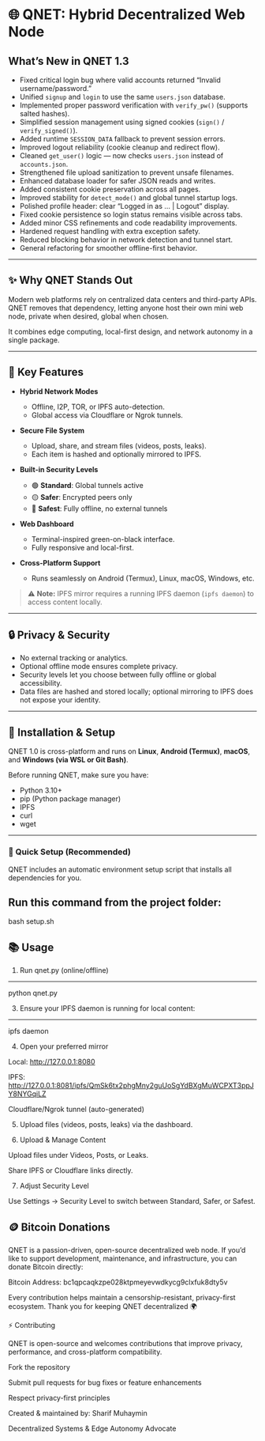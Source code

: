 # 🌐 QNET: Hybrid Decentralized Web Node

## What’s New in QNET 1.3

- Fixed critical login bug where valid accounts returned “Invalid username/password.”
- Unified `signup` and `login` to use the same `users.json` database.
- Implemented proper password verification with `verify_pw()` (supports salted hashes).
- Simplified session management using signed cookies (`sign()` / `verify_signed()`).
- Added runtime `SESSION_DATA` fallback to prevent session errors.
- Improved logout reliability (cookie cleanup and redirect flow).
- Cleaned `get_user()` logic — now checks `users.json` instead of `accounts.json`.
- Strengthened file upload sanitization to prevent unsafe filenames.
- Enhanced database loader for safer JSON reads and writes.
- Added consistent cookie preservation across all pages.
- Improved stability for `detect_mode()` and global tunnel startup logs.
- Polished profile header: clear “Logged in as … | Logout” display.
- Fixed cookie persistence so login status remains visible across tabs.
- Added minor CSS refinements and code readability improvements.
- Hardened request handling with extra exception safety.
- Reduced blocking behavior in network detection and tunnel start.
- General refactoring for smoother offline-first behavior.

---

## ✨ Why QNET Stands Out

Modern web platforms rely on centralized data centers and third-party APIs.  
QNET removes that dependency, letting anyone host their own mini web node, private when desired, global when chosen.

It combines edge computing, local-first design, and network autonomy in a single package.

---

## 🚀 Key Features

- **Hybrid Network Modes**
  - Offline, I2P, TOR, or IPFS auto-detection.
  - Global access via Cloudflare or Ngrok tunnels.

- **Secure File System**
  - Upload, share, and stream files (videos, posts, leaks).
  - Each item is hashed and optionally mirrored to IPFS.

- **Built-in Security Levels**
  - 🟢 **Standard**: Global tunnels active  
  - 🟡 **Safer**: Encrypted peers only  
  - 🔴 **Safest**: Fully offline, no external tunnels

- **Web Dashboard**
  - Terminal-inspired green-on-black interface.
  - Fully responsive and local-first.

- **Cross-Platform Support**
  - Runs seamlessly on Android (Termux), Linux, macOS, Windows, etc.

> ⚠️ **Note:** IPFS mirror requires a running IPFS daemon (`ipfs daemon`) to access content locally.

---

## 🔒 Privacy & Security

- No external tracking or analytics.  
- Optional offline mode ensures complete privacy.  
- Security levels let you choose between fully offline or global accessibility.  
- Data files are hashed and stored locally; optional mirroring to IPFS does not expose your identity.  

---

## 🧰 Installation & Setup

QNET 1.0 is cross-platform and runs on **Linux**, **Android (Termux)**, **macOS**, and **Windows (via WSL or Git Bash)**.

Before running QNET, make sure you have:
- Python 3.10+  
- pip (Python package manager)  
- IPFS  
- curl  
- wget  

---

### 🔧 Quick Setup (Recommended)

QNET includes an automatic environment setup script that installs all dependencies for you.

Run this command from the project folder:
---
bash setup.sh

## 📚 Usage

1. Run qnet.py (online/offline)
---
python qnet.py

3. Ensure your IPFS daemon is running for local content:  
---
ipfs daemon

4. Open your preferred mirror

Local: http://127.0.0.1:8080

IPFS: http://127.0.0.1:8081/ipfs/QmSk6tx2phgMny2guUoSgYdBXgMuWCPXT3ppJY8NYGqiLZ

Cloudflare/Ngrok tunnel (auto-generated)

5. Upload files (videos, posts, leaks) via the dashboard.

6. Upload & Manage Content

Upload files under Videos, Posts, or Leaks.

Share IPFS or Cloudflare links directly.

7. Adjust Security Level

Use Settings → Security Level to switch between Standard, Safer, or Safest.

## 🪙 Bitcoin Donations

QNET is a passion-driven, open-source decentralized web node.
If you’d like to support development, maintenance, and infrastructure, you can donate Bitcoin directly:

Bitcoin Address:
bc1qpcaqkzpe028ktpmeyevwdkycg9clxfuk8dty5v

Every contribution helps maintain a censorship-resistant, privacy-first ecosystem.
Thank you for keeping QNET decentralized 🌍

⚡ Contributing

QNET is open-source and welcomes contributions that improve privacy, performance, and cross-platform compatibility.

Fork the repository

Submit pull requests for bug fixes or feature enhancements

Respect privacy-first principles

Created & maintained by:
Sharif Muhaymin

Decentralized Systems & Edge Autonomy Advocate
